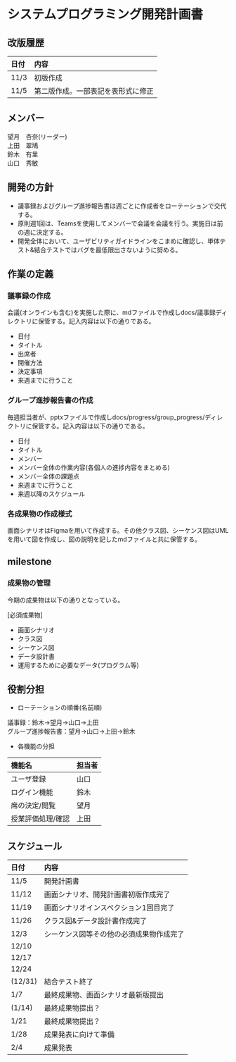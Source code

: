 # システムプログラミング開発計画書

## 改版履歴
|日付|内容|  
|:--|:--|  
|11/3|初版作成|
|11/5|第二版作成。一部表記を表形式に修正|
## メンバー
望月　杏奈(リーダー)  
上田　翠鳩  
鈴木　有里  
山口　秀敏  
## 開発の方針
- 議事録およびグループ進捗報告書は週ごとに作成者をローテーションで交代する。  
- 原則週1回は、Teamsを使用してメンバーで会議を会議を行う。実施日は前の週に決定する。
- 開発全体において、ユーザビリティガイドラインをこまめに確認し、単体テスト&結合テストではバグを最低限出さないように努める。
## 作業の定義

### 議事録の作成
会議(オンラインも含む)を実施した際に、mdファイルで作成しdocs/議事録ディレクトリに保管する。記入内容は以下の通りである。
- 日付
- タイトル
- 出席者
- 開催方法
- 決定事項
- 来週までに行うこと

### グループ進捗報告書の作成
毎週担当者が、pptxファイルで作成しdocs/progress/group_progress/ディレクトリに保管する。記入内容は以下の通りである。
- 日付
- タイトル
- メンバー
- メンバー全体の作業内容(各個人の進捗内容をまとめる)
- メンバー全体の課題点
- 来週までに行うこと
- 来週以降のスケジュール

### 各成果物の作成様式
画面シナリオはFigmaを用いて作成する。その他クラス図、シーケンス図はUMLを用いて図を作成し、図の説明を記したmdファイルと共に保管する。

## milestone
### 成果物の管理
今期の成果物は以下の通りとなっている。

[必須成果物]
- 画面シナリオ
- クラス図
- シーケンス図
- データ設計書
- 運用するために必要なデータ(プログラム等)




## 役割分担
- ローテーションの順番(名前順)  

議事録：鈴木→望月→山口→上田  
グループ進捗報告書：望月→山口→上田→鈴木
- 各機能の分担  

|機能名|担当者|  
|:--|:--|  
|ユーザ登録|山口|
|ログイン機能|鈴木|  
|席の決定/閲覧|望月|  
|授業評価処理/確認|上田|

## スケジュール
|日付|内容|  
|:--|:--|  
|11/5|開発計画書|  
|11/12|画面シナリオ、開発計画書初版作成完了|  
|11/19|画面シナリオインスペクション1回目完了|  
|11/26|クラス図&データ設計書作成完了|  
|12/3|シーケンス図等その他の必須成果物作成完了|  
|12/10||  
|12/17||  
|12/24||  
|(12/31)|結合テスト終了|  
|1/7|最終成果物、画面シナリオ最新版提出|  
|(1/14)|最終成果物提出？|  
|1/21|最終成果物提出？|  
|1/28|成果発表に向けて準備|  
|2/4|成果発表|  
